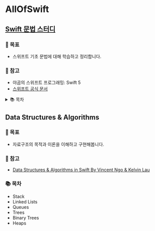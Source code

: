 # AllOfSwift



## [Swift 문법 스터디](https://github.com/hyeji-K/AllOfSwift/tree/main/SwiftStudy)

### 📌 목표 
- 스위프트 기초 문법에 대해 학습하고 정리합니다.

### 📕 참고 
- 야곰의 스위프트 프로그래밍: Swift 5
- [스위프트 공식 문서](https://docs.swift.org/swift-book/LanguageGuide/TheBasics.html)

<details>
<summary>📚 목차</summary>
<div markdown="1">

- ### PART I 스위프트 기초
    - [1장 스위프트](https://hyejikim.notion.site/1-bc3673babe62430ca4f56d8faa66f632)
    - [2장 스위프트 처음 시작하기](https://hyejikim.notion.site/2-27610a8cb17e4b9d88fae17823f94b4f)
    - [3장 데이터 타입 기본](https://hyejikim.notion.site/3-29125bd3384d41c0b651b8ffae3a31d0)
    - [4장 데이터 타입 고급](https://hyejikim.notion.site/4-d7ec56bf11dd4b29894d9140dcdd6606)
    - [5장 연산자](https://hyejikim.notion.site/5-b523d5c3348e480cbf7c0e5899d15e1e)
    - [6장 흐름 제어](https://hyejikim.notion.site/6-e2950dba461947bf8bbd6277d61dd30c)
    - [7장 함수](https://hyejikim.notion.site/7-b69a648b79c540449338014d429d010c)
    - [8장 옵셔널](https://hyejikim.notion.site/8-3c65d14983734f90a0c57b1c45858f00)


- ### PART II 객체지향 프로그래밍과 스위프트
    - [9장 구조체와 클래스](https://hyejikim.notion.site/9-9126d5e521ce4eeda83184856349399c)
    - [10장 프로퍼티와 메서드](https://hyejikim.notion.site/10-2d7df9168b724dd386e63dd25a49afa0)
    - 11장 인스턴스 생성 및 소멸
    - 12장 접근제어


- ### PART III 함수형 프로그래밍과 스위프트
    - 13장 클로저
    - 14장 옵셔널 체이닝과 빠른 종료
    - 15장 맵, 필터, 리듀스
    - 16장 모나드


- ### PART IV 확장
    - 17장 서브스크립트
    - 18장 상속
    - 19장 타입캐스팅
    - 20장 프로토콜
    - 21장 익스텐션
    - 22장 제네릭
    - 23장 프로토콜 지향 프로그래밍


- ### PART V 스위프트 고급
    - 24장 타입 중첩
    - 25장 패턴
    - 26장 where 절
    - 27장 ARC
    - 28장 오류처리
    - 29장 메모리 안전
    - 30장 불명확 타입

</div>
</details>


</dr>


## Data Structures & Algorithms

### 📌 목표 
- 자료구조의 목적과 이론을 이해하고 구현해봅니다.

### 📕 참고 
- [Data Structures & Algorithms in Swift By Vincent Ngo & Kelvin Lau](https://www.raywenderlich.com/books/data-structures-algorithms-in-swift)

### 📚 목차
- Stack
- Linked Lists
- Queues
- Trees
- Binary Trees
- Heaps

